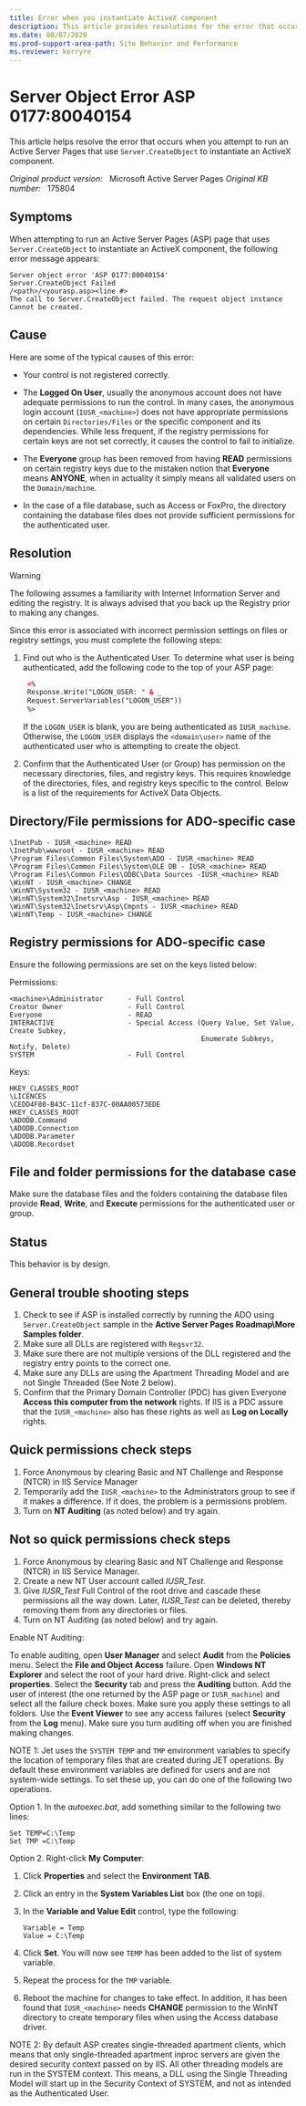```yaml
---
title: Error when you instantiate ActiveX component 
description: This article provides resolutions for the error that occurs when you attempt to run an Active Server Pages that use Server.CreateObject to instantiate an ActiveX component.
ms.date: 08/07/2020
ms.prod-support-area-path: Site Behavior and Performance
ms.reviewer: kerryre
---
```

# Server Object Error ASP 0177:80040154

This article helps resolve the error that occurs when you attempt to run an Active Server Pages that use `Server.CreateObject` to instantiate an ActiveX component.

_Original product version:_ &nbsp; Microsoft Active Server Pages
_Original KB number:_ &nbsp; 175804

## Symptoms

When attempting to run an Active Server Pages (ASP) page that uses `Server.CreateObject` to instantiate an ActiveX component, the following error message appears:

```console
Server object error 'ASP 0177:80040154'
Server.CreateObject Failed
/<path>/<yourasp.asp><line #>
The call to Server.CreateObject failed. The request object instance Cannot be created.
```

## Cause

Here are some of the typical causes of this error:

- Your control is not registered correctly.

- The **Logged On User**, usually the anonymous account does not have adequate permissions to run the control. In many cases, the anonymous login account (`IUSR_<machine>`) does not have appropriate permissions on certain `Directories/Files` or the specific component and its dependencies. While less frequent, if the registry permissions for certain keys are not set correctly, it causes the control to fail to initialize.

- The **Everyone** group has been removed from having **READ** permissions on certain registry keys due to the mistaken notion that **Everyone** means **ANYONE**, when in actuality it simply means all validated users on the `Domain/machine`.

- In the case of a file database, such as Access or FoxPro, the directory containing the database files does not provide sufficient permissions for the authenticated user.

## Resolution

> [!WARNING]
> The following assumes a familiarity with Internet Information Server and editing the registry. It is always advised that you back up the Registry prior to making any changes.

Since this error is associated with incorrect permission settings on files or registry settings, you must complete the following steps:

1. Find out who is the Authenticated User. To determine what user is being authenticated, add the following code to the top of your ASP page:

    ```aspx
     <%
     Response.Write("LOGON_USER: " & _
     Request.ServerVariables("LOGON_USER"))
     %>
    ```

    If the `LOGON_USER` is blank, you are being authenticated as `IUSR_machine`. Otherwise, the `LOGON_USER` displays the `<domain\user>` name of the authenticated user who is attempting to create the object.

2. Confirm that the Authenticated User (or Group) has permission on the necessary directories, files, and registry keys. This requires knowledge of the directories, files, and registry keys specific to the control. Below is a list of the requirements for ActiveX Data Objects.

## Directory/File permissions for ADO-specific case

```console
\InetPub - IUSR_<machine> READ
\InetPub\wwwroot - IUSR_<machine> READ
\Program Files\Common Files\System\ADO - IUSR_<machine> READ
\Program Files\Common Files\System\OLE DB - IUSR_<machine> READ
\Program Files\Common Files\ODBC\Data Sources -IUSR_<machine> READ
\WinNT - IUSR_<machine> CHANGE
\WinNT\System32 - IUSR_<machine> READ
\WinNT\System32\Inetsrv\Asp - IUSR_<machine> READ
\WinNT\System32\Inetsrv\Asp\Cmpnts - IUSR_<machine> READ
\WinNT\Temp - IUSR_<machine> CHANGE
```

## Registry permissions for ADO-specific case

Ensure the following permissions are set on the keys listed below:

Permissions:

```console
<machine>\Administrator      - Full Control  
Creator Owner                - Full Control  
Everyone                     - READ  
INTERACTIVE                  - Special Access (Query Value, Set Value, Create Subkey,
                                               Enumerate Subkeys, Notify, Delete)  
SYSTEM                       - Full Control
```

Keys:

```console
HKEY_CLASSES_ROOT
\LICENCES
\CEDD4F80-B43C-11cf-837C-00AA00573EDE
HKEY_CLASSES_ROOT
\ADODB.Command
\ADODB.Connection
\ADODB.Parameter
\ADODB.Recordset
```

## File and folder permissions for the database case

Make sure the database files and the folders containing the database files provide **Read**, **Write**, and **Execute** permissions for the authenticated user or group.

## Status

This behavior is by design.

## General trouble shooting steps

1. Check to see if ASP is installed correctly by running the ADO using `Server.CreateObject` sample in the **Active Server Pages Roadmap\More Samples folder**.
2. Make sure all DLLs are registered with `Regsvr32`.
3. Make sure there are not multiple versions of the DLL registered and the registry entry points to the correct one.
4. Make sure any DLLs are using the Apartment Threading Model and are not Single Threaded (See Note 2 below).
5. Confirm that the Primary Domain Controller (PDC) has given Everyone **Access this computer from the network** rights. If IIS is a PDC assure that the `IUSR_<machine>` also has these rights as well as **Log on Locally** rights.

## Quick permissions check steps

1. Force Anonymous by clearing Basic and NT Challenge and Response (NTCR) in IIS Service Manager
2. Temporarily add the `IUSR_<machine>` to the Administrators group to see if it makes a difference. If it does, the problem is a permissions problem.
3. Turn on **NT Auditing** (as noted below) and try again.

## Not so quick permissions check steps

1. Force Anonymous by clearing Basic and NT Challenge and Response (NTCR) in IIS Service Manager.
2. Create a new NT User account called *IUSR_Test*.
3. Give *IUSR_Test* Full Control of the root drive and cascade these permissions all the way down. Later, *IUSR_Test* can be deleted, thereby removing them from any directories or files.
4. Turn on NT Auditing (as noted below) and try again.

Enable NT Auditing:

To enable auditing, open **User Manager** and select **Audit** from the **Policies** menu. Select the **File and Object Access** failure. Open **Windows NT Explorer** and select the root of your hard drive. Right-click and select **properties**. Select the **Security** tab and press the **Auditing** button. Add the user of interest (the one returned by the ASP page or `IUSR_machine`) and select all the failure check boxes. Make sure you apply these settings to all folders. Use the **Event Viewer** to see any access failures (select **Security** from the **Log** menu). Make sure you turn auditing off when you are finished making changes.

NOTE 1: Jet uses the `SYSTEM TEMP` and `TMP` environment variables to specify the location of temporary files that are created during JET operations. By default these environment variables are defined for users and are not system-wide settings. To set these up, you can do one of the following two operations.

Option 1. In the *autoexec.bat*, add something similar to the following two lines:

```dos
Set TEMP=C:\Temp
Set TMP =C:\Temp
```

Option 2. Right-click **My Computer**:

1. Click **Properties** and select the **Environment TAB**.
2. Click an entry in the **System Variables List** box (the one on top).
3. In the **Variable and Value Edit** control, type the following:

    ```dos
    Variable = Temp
    Value = C:\Temp
    ```

4. Click **Set**. You will now see `TEMP` has been added to the list of system variable.
5. Repeat the process for the `TMP` variable.
6. Reboot the machine for changes to take effect. In addition, it has been found that `IUSR_<machine>` needs **CHANGE** permission to the WinNT directory to create temporary files when using the Access database driver.

NOTE 2: By default ASP creates single-threaded apartment clients, which means that only single-threaded apartment inproc servers are given the desired security context passed on by IIS. All other threading models are run in the SYSTEM context. This means, a DLL using the Single Threading Model will start up in the Security Context of SYSTEM, and not as intended as the Authenticated User.
